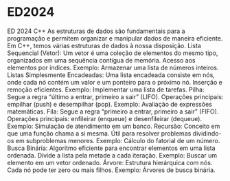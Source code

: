 # ED2024
ED 2024 C++
As estruturas de dados são fundamentais para a programação e permitem organizar e manipular dados de maneira eficiente. Em C++, temos várias estruturas de dados à nossa disposição. 
Lista Sequencial (Vetor):
Um vetor é uma coleção de elementos do mesmo tipo, organizados em uma sequência contígua de memória.
Acesso aos elementos por índices.
Exemplo: Armazenar uma lista de números inteiros.
Listas Simplesmente Encadeadas:
Uma lista encadeada consiste em nós, onde cada nó contém um valor e um ponteiro para o próximo nó.
Inserção e remoção eficientes.
Exemplo: Implementar uma lista de tarefas.
Pilha:
Segue a regra “último a entrar, primeiro a sair” (LIFO).
Operações principais: empilhar (push) e desempilhar (pop).
Exemplo: Avaliação de expressões matemáticas.
Fila:
Segue a regra “primeiro a entrar, primeiro a sair” (FIFO).
Operações principais: enfileirar (enqueue) e desenfileirar (dequeue).
Exemplo: Simulação de atendimento em um banco.
Recursão:
Conceito em que uma função chama a si mesma.
Útil para resolver problemas dividindo-os em subproblemas menores.
Exemplo: Cálculo do fatorial de um número.
Busca Binária:
Algoritmo eficiente para encontrar elementos em uma lista ordenada.
Divide a lista pela metade a cada iteração.
Exemplo: Buscar um elemento em um vetor ordenado.
Árvore:
Estrutura hierárquica com nós.
Cada nó pode ter zero ou mais filhos.
Exemplo: Árvores de busca binária.

